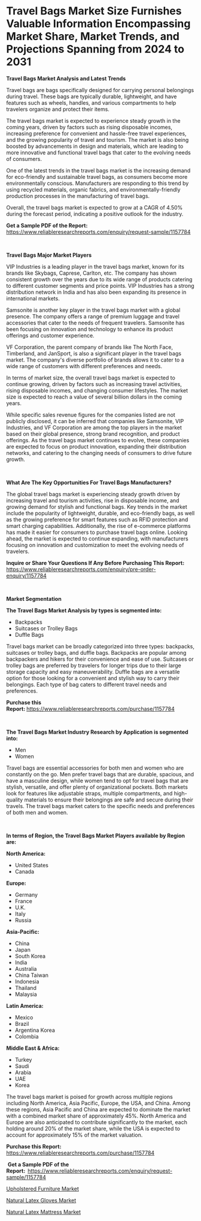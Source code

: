 <p><h1>Travel Bags Market Size Furnishes Valuable Information Encompassing Market Share, Market Trends, and Projections Spanning from 2024 to 2031</h1></p><p><strong>Travel Bags Market Analysis and Latest Trends</strong></p>
<p><p>Travel bags are bags specifically designed for carrying personal belongings during travel. These bags are typically durable, lightweight, and have features such as wheels, handles, and various compartments to help travelers organize and protect their items.</p><p>The travel bags market is expected to experience steady growth in the coming years, driven by factors such as rising disposable incomes, increasing preference for convenient and hassle-free travel experiences, and the growing popularity of travel and tourism. The market is also being boosted by advancements in design and materials, which are leading to more innovative and functional travel bags that cater to the evolving needs of consumers.</p><p>One of the latest trends in the travel bags market is the increasing demand for eco-friendly and sustainable travel bags, as consumers become more environmentally conscious. Manufacturers are responding to this trend by using recycled materials, organic fabrics, and environmentally-friendly production processes in the manufacturing of travel bags.</p><p>Overall, the travel bags market is expected to grow at a CAGR of 4.50% during the forecast period, indicating a positive outlook for the industry.</p></p>
<p><strong>Get a Sample PDF of the Report:&nbsp;</strong> <a href="https://www.reliableresearchreports.com/enquiry/request-sample/1157784">https://www.reliableresearchreports.com/enquiry/request-sample/1157784</a></p>
<p>&nbsp;</p>
<p><strong>Travel Bags Major Market Players</strong></p>
<p><p>VIP Industries is a leading player in the travel bags market, known for its brands like Skybags, Caprese, Carlton, etc. The company has shown consistent growth over the years due to its wide range of products catering to different customer segments and price points. VIP Industries has a strong distribution network in India and has also been expanding its presence in international markets.</p><p>Samsonite is another key player in the travel bags market with a global presence. The company offers a range of premium luggage and travel accessories that cater to the needs of frequent travelers. Samsonite has been focusing on innovation and technology to enhance its product offerings and customer experience.</p><p>VF Corporation, the parent company of brands like The North Face, Timberland, and JanSport, is also a significant player in the travel bags market. The company's diverse portfolio of brands allows it to cater to a wide range of customers with different preferences and needs.</p><p>In terms of market size, the overall travel bags market is expected to continue growing, driven by factors such as increasing travel activities, rising disposable incomes, and changing consumer lifestyles. The market size is expected to reach a value of several billion dollars in the coming years.</p><p>While specific sales revenue figures for the companies listed are not publicly disclosed, it can be inferred that companies like Samsonite, VIP Industries, and VF Corporation are among the top players in the market based on their global presence, strong brand recognition, and product offerings. As the travel bags market continues to evolve, these companies are expected to focus on product innovation, expanding their distribution networks, and catering to the changing needs of consumers to drive future growth.</p></p>
<p>&nbsp;</p>
<p><strong>What Are The Key Opportunities For Travel Bags Manufacturers?</strong></p>
<p><p>The global travel bags market is experiencing steady growth driven by increasing travel and tourism activities, rise in disposable income, and growing demand for stylish and functional bags. Key trends in the market include the popularity of lightweight, durable, and eco-friendly bags, as well as the growing preference for smart features such as RFID protection and smart charging capabilities. Additionally, the rise of e-commerce platforms has made it easier for consumers to purchase travel bags online. Looking ahead, the market is expected to continue expanding, with manufacturers focusing on innovation and customization to meet the evolving needs of travelers.</p></p>
<p><strong>Inquire or Share Your Questions If Any Before Purchasing This Report:</strong> <a href="https://www.reliableresearchreports.com/enquiry/pre-order-enquiry/1157784">https://www.reliableresearchreports.com/enquiry/pre-order-enquiry/1157784</a></p>
<p>&nbsp;</p>
<p><strong>Market Segmentation</strong></p>
<p><strong>The Travel Bags Market Analysis by types is segmented into:</strong></p>
<p><ul><li>Backpacks</li><li>Suitcases or Trolley Bags</li><li>Duffle Bags</li></ul></p>
<p><p>Travel bags market can be broadly categorized into three types: backpacks, suitcases or trolley bags, and duffle bags. Backpacks are popular among backpackers and hikers for their convenience and ease of use. Suitcases or trolley bags are preferred by travelers for longer trips due to their large storage capacity and easy maneuverability. Duffle bags are a versatile option for those looking for a convenient and stylish way to carry their belongings. Each type of bag caters to different travel needs and preferences.</p></p>
<p><strong>Purchase this Report:&nbsp;</strong><a href="https://www.reliableresearchreports.com/purchase/1157784">https://www.reliableresearchreports.com/purchase/1157784</a></p>
<p>&nbsp;</p>
<p><strong>The Travel Bags Market Industry Research by Application is segmented into:</strong></p>
<p><ul><li>Men</li><li>Women</li></ul></p>
<p><p>Travel bags are essential accessories for both men and women who are constantly on the go. Men prefer travel bags that are durable, spacious, and have a masculine design, while women tend to opt for travel bags that are stylish, versatile, and offer plenty of organizational pockets. Both markets look for features like adjustable straps, multiple compartments, and high-quality materials to ensure their belongings are safe and secure during their travels. The travel bags market caters to the specific needs and preferences of both men and women.</p></p>
<p>&nbsp;</p>
<p><strong>In terms of Region, the Travel Bags Market Players available by Region are:</strong></p>
<p>
    <p> <strong> North America: </strong>
        <ul>
            <li>United States</li>
            <li>Canada</li>
        </ul>
        </p> 
    <p> <strong> Europe: </strong>
        <ul>
            <li>Germany</li>
            <li>France</li>
            <li>U.K.</li>
            <li>Italy</li>
            <li>Russia</li>
        </ul>
        </p> 
    <p> <strong> Asia-Pacific: </strong>
        <ul>
            <li>China</li>
            <li>Japan</li>
            <li>South Korea</li>
            <li>India</li>
            <li>Australia</li>
            <li>China Taiwan</li>
            <li>Indonesia</li>
            <li>Thailand</li>
            <li>Malaysia</li>
        </ul>
        </p> 
    <p> <strong> Latin America: </strong>
        <ul>
            <li>Mexico</li>
            <li>Brazil</li>
            <li>Argentina Korea</li>
            <li>Colombia</li>
        </ul>
        </p> 
    <p> <strong> Middle East & Africa: </strong>
        <ul>
            <li>Turkey</li>
            <li>Saudi</li>
            <li>Arabia</li>
            <li>UAE</li>
            <li>Korea</li>
        </ul>
    </p>
    </p>
<p><p>The travel bags market is poised for growth across multiple regions including North America, Asia Pacific, Europe, the USA, and China. Among these regions, Asia Pacific and China are expected to dominate the market with a combined market share of approximately 45%. North America and Europe are also anticipated to contribute significantly to the market, each holding around 20% of the market share, while the USA is expected to account for approximately 15% of the market valuation.</p></p>
<p><strong>Purchase this Report: </strong><a href="https://www.reliableresearchreports.com/purchase/1157784">https://www.reliableresearchreports.com/purchase/1157784</a></p>
<p>&nbsp;<strong>Get a Sample PDF of the Report:&nbsp;&nbsp;</strong><a href="https://www.reliableresearchreports.com/enquiry/request-sample/1157784">https://www.reliableresearchreports.com/enquiry/request-sample/1157784</a></p>
<p><strong></strong></p>
<p><p><a href="https://github.com/RickHolmes3/Market-Research-Report-List-4/blob/main/upholstered-furniture-market.md">Upholstered Furniture Market</a></p><p><a href="https://github.com/bmorecock/Market-Research-Report-List-2/blob/main/natural-latex-gloves-market.md">Natural Latex Gloves Market</a></p><p><a href="https://github.com/Krish2023na/Market-Research-Report-List-3/blob/main/natural-latex-mattress-market.md">Natural Latex Mattress Market</a></p></p>